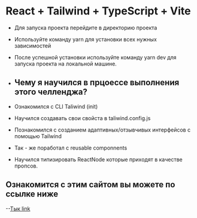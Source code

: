 # React + Tailwind + TypeScript + Vite  
- Для запуска проекта перейдите в директорию проекта
- Используйте команду yarn для установки всех нужных зависимостей
- После успешной установки используйте команду yarn dev для запуска проекта на локальной машине.




- ## Чему я научился в прцоессе выполнения этого челленджа?
-  Ознакомился с CLI Taliwind (init)
-  Научился создавать свои свойста в taliwind.config.js
-  Познакомился с созданием адаптивных/отзывчивых интерфейсов с помощью Tailwind
-  Так - же поработал с reusable componnents
-  Научился типизировать ReactNode которые приходят в качестве пропсов.


  ## Ознакомится с этим сайтом вы можете по ссылке ниже
   --[Тык link](https://fronted-challenge.vercel.app/)
